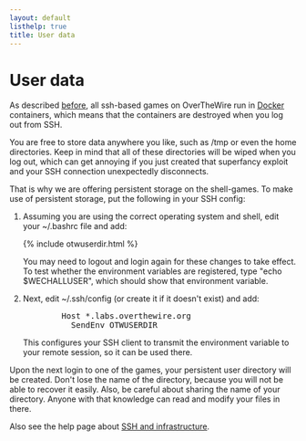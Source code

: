 ```yaml
---
layout: default
listhelp: true
title: User data
---
```


User data
=========

As described [before], all ssh-based games on OverTheWire run in [Docker] containers,
which means that the containers are destroyed when you log out from SSH.

You are free to store data anywhere you like, such as /tmp or even the home directories.
Keep in mind that all of these directories will be wiped when you log out, which can get annoying
if you just created that superfancy exploit and your SSH connection unexpectedly disconnects.

That is why we are offering persistent storage on the shell-games.
To make use of persistent storage, put the following in your SSH config:

<ol>
<li>
Assuming you are using the correct operating system and shell, edit your
~/.bashrc file and add:

{% include otwuserdir.html %}

You may need to logout and login again for these changes to take
effect. To test whether the environment variables are registered,
type "echo $WECHALLUSER", which should show that environment
variable.
</li>
<li>
Next, edit ~/.ssh/config (or create it if it doesn't exist) and
add:
<pre>
        Host *.labs.overthewire.org
          SendEnv OTWUSERDIR
</pre>
This configures your SSH client to transmit the environment variable
to your remote session, so it can be used there.

</li>
</ol>

Upon the next login to one of the games, your persistent user directory will be created.
Don't lose the name of the directory, because you will not be able to recover it easily.
Also, be careful about sharing the name of your directory. Anyone with that knowledge can read and modify your files in there.


Also see the help page about [SSH and infrastructure].

[Docker]: https://www.docker.com/
[before]: sshinfra.html
[SSH and infrastructure]: sshinfra.html
